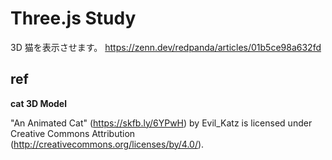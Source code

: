 # Three.js Study

3D 猫を表示させます。
https://zenn.dev/redpanda/articles/01b5ce98a632fd

## ref

**cat 3D Model**

"An Animated Cat" (https://skfb.ly/6YPwH) by Evil_Katz is licensed under Creative Commons Attribution (http://creativecommons.org/licenses/by/4.0/).
